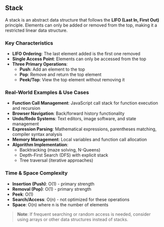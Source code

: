 ## Stack

A stack is an abstract data structure that follows the **LIFO (Last In, First Out)** principle. Elements can only be added or removed from the top, making it a restricted linear data structure.

### Key Characteristics

- **LIFO Ordering**: The last element added is the first one removed
- **Single Access Point**: Elements can only be accessed from the top
- **Three Primary Operations**:
  - **Push**: Add an element to the top
  - **Pop**: Remove and return the top element
  - **Peek/Top**: View the top element without removing it

### Real-World Examples & Use Cases

- **Function Call Management**: JavaScript call stack for function execution and recursion
- **Browser Navigation**: Back/forward history functionality
- **Undo/Redo Systems**: Text editors, image software, and state management
- **Expression Parsing**: Mathematical expressions, parentheses matching, compiler syntax analysis
- **Memory Management**: Local variables and function call allocation
- **Algorithm Implementation**:
  - Backtracking (maze solving, N-Queens)
  - Depth-First Search (DFS) with explicit stack
  - Tree traversal (iterative approaches)

### Time & Space Complexity

- **Insertion (Push)**: O(1) - primary strength
- **Removal (Pop)**: O(1) - primary strength
- **Peek**: O(1)
- **Search/Access**: O(n) - not optimized for these operations
- **Space**: O(n) where n is the number of elements

> **Note**: If frequent searching or random access is needed, consider using arrays or other data structures instead of stacks.
